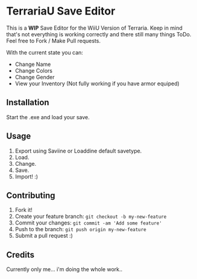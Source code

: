# TerrariaU Save Editor
This is a __WIP__ Save Editor for the WiiU Version of Terraria.
Keep in mind that's not everything is working correctly and there still many things ToDo.
Feel free to Fork / Make Pull requests.

With the current state you can:
- Change Name
- Change Colors
- Change Gender
- View your Inventory (Not fully working if you have armor equiped)

## Installation
Start the .exe and load your save.

## Usage
1. Export using Saviine or Loaddine default savetype.
2. Load.
3. Change.
4. Save.
5. Import! :)

## Contributing
1. Fork it!
2. Create your feature branch: `git checkout -b my-new-feature`
3. Commit your changes: `git commit -am 'Add some feature'`
4. Push to the branch: `git push origin my-new-feature`
5. Submit a pull request :)

## Credits
Currently only me... i'm doing the whole work..
